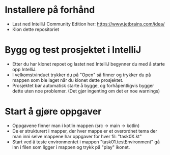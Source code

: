 # Installere på forhånd
- Last ned IntelliJ Community Edition her: https://www.jetbrains.com/idea/
- Klon dette repositoriet

# Bygg og test prosjektet i IntelliJ
- Etter du har klonet repoet og lastet ned IntelliJ begynner du med å starte opp IntelliJ.
- I velkomstvinduet trykker du på "Open" så finner og trykker du på mappen som ble laget når du klonet dette prosjektet.
- Prosjektet bør automatisk starte å bygge, og forhåpentligvis bygger dette uten noe problemer. (Det gjør ingenting om det er noe warnings)

# Start å gjøre oppgaver
- Oppgavene finner man i kotlin mappen (src -> main -> kotlin)
- De er strukturert i mapper, der hver mappe er et overordnet tema der man inni selve mappene har oppgaver for hver fil: "task0X.kt"
- Start ved å teste environmentet i mappen "task01.testEnvironment" gå inn i filen som ligger i mappen og trykk på "play" ikonet.
